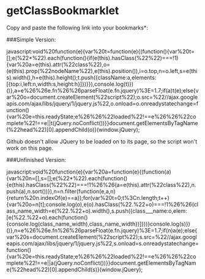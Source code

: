 # getClassBookmarklet

Copy and paste the following link into your bookmarks*:

###Simple Version:

javascript:void%20function(e){var%20t=function(e){(function(){var%20t=[];e(%22*%22).each(function(){if(e(this).hasClass(%22%22)===!1){var%20a=e(this).attr(%22class%22),o=(e(this).prop(%22nodeName%22),e(this).position()),i=o.top,n=o.left,s=e(this).width(),h=e(this).height();t.push({className:a,elements:[{top:i,left:n,width:s,height:h}]})}}),console.log(t)})()},a=e%26%26e.fn%26%26parseFloat(e.fn.jquery)%3E=1.7;if(a)t(e);else{var%20o=document.createElement(%22script%22);o.src=%22//ajax.googleapis.com/ajax/libs/jquery/1/jquery.js%22,o.onload=o.onreadystatechange=function(){var%20e=this.readyState;e%26%26%22loaded%22!==e%26%26%22complete%22!==e||t(jQuery.noConflict())}}document.getElementsByTagName(%22head%22)[0].appendChild(o)}(window.jQuery);

Github doesn't allow JQuery to be loaded on to its page, so the script won't work on this page.

###Unfinished Version:

javascript:void%20function(e){var%20a=function(e){(function(a){var%20n=[],s=[];e(%22*%22).each(function(){e(this).hasClass(%22%22)===!1%26%26(a=e(this).attr(%22class%22),n.push(a),n.sort())}),n=n.filter(function(e,a,n){return%20n.indexOf(e)==a});for(var%20t=0;t%3Cn.length;t++){var%20o=n[t];console.log(o),e(o).hasClass(%22.%22+o)===!1%26%26(class_name_width=e(%22.%22+o).width(),s.push({class___name:o,elem:[e(%22.%22+o).each(function(){console.log(class_name_width),class_name_width})]}))}console.log(s)})()},n=e%26%26e.fn%26%26parseFloat(e.fn.jquery)%3E=1.7;if(n)a(e);else{var%20s=document.createElement(%22script%22);s.src=%22//ajax.googleapis.com/ajax/libs/jquery/1/jquery.js%22,s.onload=s.onreadystatechange=function(){var%20e=this.readyState;e%26%26%22loaded%22!==e%26%26%22complete%22!==e||a(jQuery.noConflict())}}document.getElementsByTagName(%22head%22)[0].appendChild(s)}(window.jQuery);
